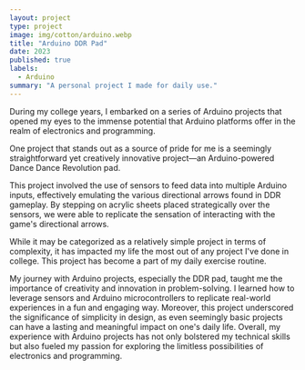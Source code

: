 ```yaml
---
layout: project
type: project
image: img/cotton/arduino.webp
title: "Arduino DDR Pad"
date: 2023
published: true
labels:
  - Arduino
summary: "A personal project I made for daily use."
---
```


During my college years, I embarked on a series of Arduino projects that opened my eyes to the immense potential that Arduino platforms offer in the realm of electronics and programming.

One project that stands out as a source of pride for me is a seemingly straightforward yet creatively innovative project—an Arduino-powered Dance Dance Revolution pad.

This project involved the use of sensors to feed data into multiple Arduino inputs, effectively emulating the various directional arrows found in DDR gameplay. By stepping on acrylic sheets placed strategically over the sensors, we were able to replicate the sensation of interacting with the game's directional arrows.

While it may be categorized as a relatively simple project in terms of complexity, it has impacted my life the most out of any project I've done in college. This project has become a part of my daily exercise routine.

My journey with Arduino projects, especially the DDR pad, taught me the importance of creativity and innovation in problem-solving. I learned how to leverage sensors and Arduino microcontrollers to replicate real-world experiences in a fun and engaging way. Moreover, this project underscored the significance of simplicity in design, as even seemingly basic projects can have a lasting and meaningful impact on one's daily life. Overall, my experience with Arduino projects has not only bolstered my technical skills but also fueled my passion for exploring the limitless possibilities of electronics and programming.
